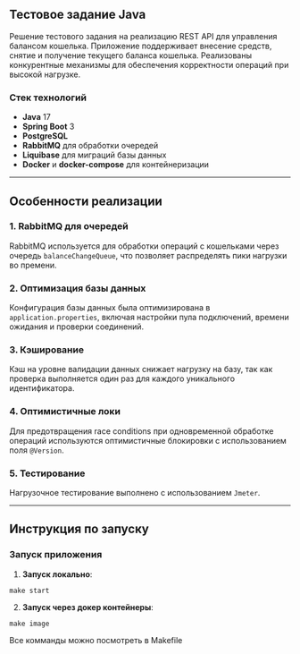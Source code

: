## **Тестовое задание Java**

Решение тестового задания на реализацию REST API для управления балансом кошелька. Приложение поддерживает внесение
средств, снятие и получение текущего баланса кошелька. Реализованы конкурентные механизмы для обеспечения корректности
операций при высокой нагрузке.

### **Стек технологий**
- **Java** 17
- **Spring Boot** 3
- **PostgreSQL**
- **RabbitMQ** для обработки очередей
- **Liquibase** для миграций базы данных
- **Docker** и **docker-compose** для контейнеризации

---

## **Особенности реализации**

### **1. RabbitMQ для очередей**
RabbitMQ используется для обработки операций с кошельками через очередь `balanceChangeQueue`, что позволяет
распределять пики нагрузки во премени.

### **2. Оптимизация базы данных**
Конфигурация базы данных была оптимизирована в `application.properties`, включая настройки пула подключений,
времени ожидания и проверки соединений.

### **3. Кэширование**
Кэш на уровне валидации данных снижает нагрузку на базу, так как проверка выполняется один раз для каждого уникального
идентификатора.

### **4. Оптимистичные локи**
Для предотвращения race conditions при одновременной обработке операций используются оптимистичные блокировки с
использованием поля `@Version`.

### **5. Тестирование**
Нагрузочное тестирование выполнено с использованием `Jmeter`.

---

## **Инструкция по запуску**

### **Запуск приложения**

1. **Запуск локально**:
```shell
make start
```

2. **Запуск через докер контейнеры**:
```shell
make image
```

Все комманды можно посмотреть в Makefile